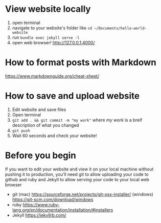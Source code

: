 # View website locally

1. open terminal
2. navigate to your website's folder like
```cd ~/Documents/hello-world-website```
3. run
```bundle exec jekyll serve -l```
4. open web browser! http://127.0.0.1:4000/


# How to format posts with Markdown

https://www.markdownguide.org/cheat-sheet/


# How to save and upload website

1. Edit website and save files
2. Open terminal
3. ```git add . && git commit -m "my work"``` where _my work_ is a breif description of what you changed
4. ```git push```
5. Wait 60 seconds and check your website!


# Before you begin
If you want to edit your website and view it on your local machine without pushing it to production, you’ll need git to allow uploading your code to github and ruby and Jekyll to allow serving your code to your local web browser

- git (mac) <https://sourceforge.net/projects/git-osx-installer/> (windows) <https://git-scm.com/download/windows>
- ruby <https://www.ruby-lang.org/en/documentation/installation/#installers>
- Jekyll <https://jekyllrb.com/>
